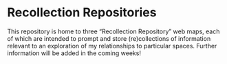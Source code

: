 # Recollection Repositories
This repository is home to three “Recollection Repository” web maps, each of which are intended to prompt and store (re)collections of information relevant to an exploration of my relationships to particular spaces. Further information will be added in the coming weeks!
